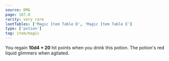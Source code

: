 ```yaml
---
source: DMG
page: 187.0
rarity: very rare
lootTables: ['Magic Item Table D', 'Magic Item Table E']
type: ['potion']
tag: item/magic
---
```


You regain **10d4 + 20** hit points when you drink this potion. The potion's red liquid glimmers when agitated.


